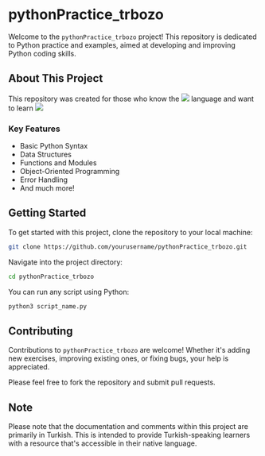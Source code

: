 # pythonPractice_trbozo

Welcome to the `pythonPractice_trbozo` project! This repository is dedicated to Python practice and examples, aimed at developing and improving Python coding skills.

## About This Project

This repository was created for those who know the <img src="https://img.shields.io/badge/JAVA-grey?style=for-the-badge&logo=java"/> language and want to learn <img src="https://img.shields.io/badge/Python-white?style=for-the-badge&logo=python&logoColor=14354C" />

### Key Features

- Basic Python Syntax
- Data Structures
- Functions and Modules
- Object-Oriented Programming
- Error Handling
- And much more!

## Getting Started

To get started with this project, clone the repository to your local machine:

```bash
git clone https://github.com/yourusername/pythonPractice_trbozo.git
```

Navigate into the project directory:

```bash
cd pythonPractice_trbozo
```
You can run any script using Python:

```bash
python3 script_name.py
```

## Contributing
Contributions to `pythonPractice_trbozo` are welcome! Whether it's adding new exercises, improving existing ones, or fixing bugs, your help is appreciated.

Please feel free to fork the repository and submit pull requests.


## Note
Please note that the documentation and comments within this project are primarily in Turkish. This is intended to provide Turkish-speaking learners with a resource that's accessible in their native language.
